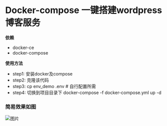 # Docker-compose 一键搭建wordpress博客服务

**依赖**
* docker-ce
* docker-compose

**使用方法**
* step1: 安装docker及compose
* step2: 克隆该代码
* step3: cp env_demo .env  # 自行配置所需
* step4: 切换到项目目录下  docker-compose -f docker-compose.yml up -d

### 简易效果如图
![图片](https://user-images.githubusercontent.com/31658398/199573705-86c39279-064c-402c-bbc6-95b388acfbb6.png)

